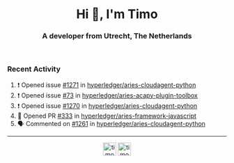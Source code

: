 <h1 align="center">Hi 👋, I'm Timo</h1>
<h3 align="center">A developer from Utrecht, The Netherlands</h3>
<br/>
<!-- https://github.com/rahuldkjain/github-profile-readme-generator --!>

<!--  <p align="left"><img src="https://github-readme-stats.vercel.app/api?username=timoglastra&show_icons=true&count_private=true&" alt="timoglastra" /></p> --!>

<!--
Github language stats
<p align="left"><img src="https://github-readme-stats.vercel.app/api/top-langs/?username=timoglastra&layout=compact" alt="timoglastra" /><p>
-->

<!-- Codestats language stats -->
<!-- <p align="left"><img src="https://codestats-readme.vercel.app/api/top-langs/?username=timoglastra&layout=compact&language_count=12" alt="timoglastra" /><p>    --!>
  
<h3>Recent Activity</h3>

<!--START_SECTION:activity-->
1. ❗️ Opened issue [#1271](https://github.com/hyperledger/aries-cloudagent-python/issues/1271) in [hyperledger/aries-cloudagent-python](https://github.com/hyperledger/aries-cloudagent-python)
2. ❗️ Opened issue [#73](https://github.com/hyperledger/aries-acapy-plugin-toolbox/issues/73) in [hyperledger/aries-acapy-plugin-toolbox](https://github.com/hyperledger/aries-acapy-plugin-toolbox)
3. ❗️ Opened issue [#1270](https://github.com/hyperledger/aries-cloudagent-python/issues/1270) in [hyperledger/aries-cloudagent-python](https://github.com/hyperledger/aries-cloudagent-python)
4. 💪 Opened PR [#333](https://github.com/hyperledger/aries-framework-javascript/pull/333) in [hyperledger/aries-framework-javascript](https://github.com/hyperledger/aries-framework-javascript)
5. 🗣 Commented on [#1261](https://github.com/hyperledger/aries-cloudagent-python/issues/1261) in [hyperledger/aries-cloudagent-python](https://github.com/hyperledger/aries-cloudagent-python)
<!--END_SECTION:activity-->

---

<p align="center">
<a href="https://twitter.com/timoglastra" target="blank"><img align="center" src="https://cdn.jsdelivr.net/npm/simple-icons@3.0.1/icons/twitter.svg" alt="timoglastra" height="30" width="30" /></a>
<a href="https://linkedin.com/in/timoglastra" target="blank"><img align="center" src="https://cdn.jsdelivr.net/npm/simple-icons@3.0.1/icons/linkedin.svg" alt="timoglastra" height="30" width="30" /></a>
</p>



